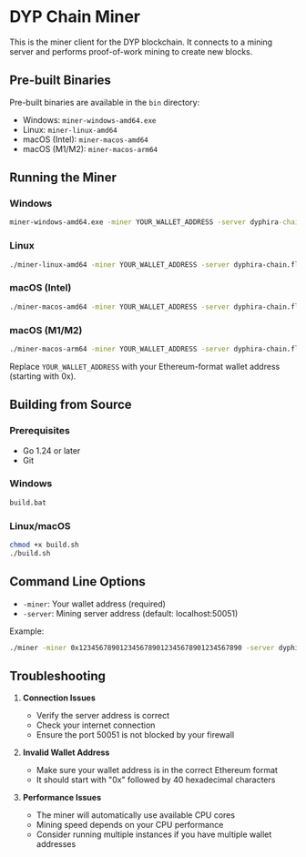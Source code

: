 # DYP Chain Miner

This is the miner client for the DYP blockchain. It connects to a mining server and performs proof-of-work mining to create new blocks.

## Pre-built Binaries

Pre-built binaries are available in the `bin` directory:
- Windows: `miner-windows-amd64.exe`
- Linux: `miner-linux-amd64`
- macOS (Intel): `miner-macos-amd64`
- macOS (M1/M2): `miner-macos-arm64`

## Running the Miner

### Windows
```cmd
miner-windows-amd64.exe -miner YOUR_WALLET_ADDRESS -server dyphira-chain.fly.dev:50051
```

### Linux
```bash
./miner-linux-amd64 -miner YOUR_WALLET_ADDRESS -server dyphira-chain.fly.dev:50051
```

### macOS (Intel)
```bash
./miner-macos-amd64 -miner YOUR_WALLET_ADDRESS -server dyphira-chain.fly.dev:50051
```

### macOS (M1/M2)
```bash
./miner-macos-arm64 -miner YOUR_WALLET_ADDRESS -server dyphira-chain.fly.dev:50051
```

Replace `YOUR_WALLET_ADDRESS` with your Ethereum-format wallet address (starting with 0x).

## Building from Source

### Prerequisites
- Go 1.24 or later
- Git

### Windows
```cmd
build.bat
```

### Linux/macOS
```bash
chmod +x build.sh
./build.sh
```

## Command Line Options

- `-miner`: Your wallet address (required)
- `-server`: Mining server address (default: localhost:50051)

Example:
```bash
./miner -miner 0x1234567890123456789012345678901234567890 -server dyphira-chain.fly.dev:50051
```

## Troubleshooting

1. **Connection Issues**
   - Verify the server address is correct
   - Check your internet connection
   - Ensure the port 50051 is not blocked by your firewall

2. **Invalid Wallet Address**
   - Make sure your wallet address is in the correct Ethereum format
   - It should start with "0x" followed by 40 hexadecimal characters

3. **Performance Issues**
   - The miner will automatically use available CPU cores
   - Mining speed depends on your CPU performance
   - Consider running multiple instances if you have multiple wallet addresses 